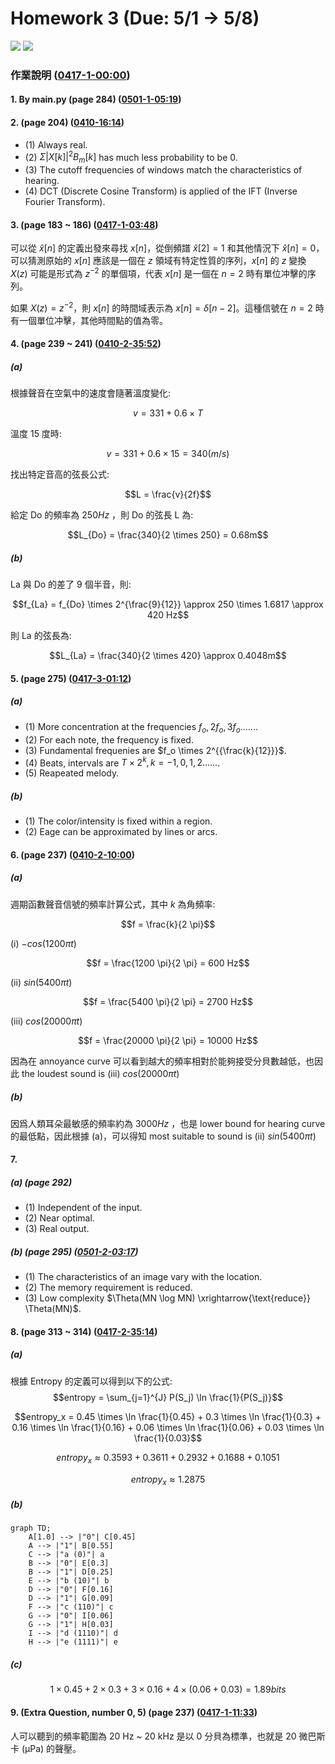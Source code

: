 # Homework 3 (Due: 5/1 -> 5/8)
![](https://img.shields.io/badge/Name-林昕鋭-blue?logo=apple)
![](https://img.shields.io/badge/ID-ntnu41047035S-blue?logo=apple) 

### 作業說明 ([0417-1-00:00](https://cool.ntu.edu.tw/courses/34012/modules/items/1515787))

#### 1. By main.py (page 284) ([0501-1-05:19](https://cool.ntu.edu.tw/courses/34012/modules/items/1530817))

#### 2. (page 204) ([0410-16:14](https://cool.ntu.edu.tw/courses/34012/modules/items/1509398))

- (1) Always real.
- (2) $\Sigma |X[k]|^2 B_m[k]$ has much less probability to be 0.
- (3) The cutoff frequencies of windows match the characteristics of hearing.
- (4) DCT (Discrete Cosine Transform) is applied of the IFT (Inverse Fourier Transform).
    
#### 3. (page 183 ~ 186) ([0417-1-03:48](https://cool.ntu.edu.tw/courses/34012/modules/items/1515787))
可以從 $\hat{x}[n]$ 的定義出發來尋找 $x[n]$，從倒頻譜 $\hat{x}[2]=1$ 和其他情況下 $\hat{x}[n]=0$，可以猜測原始的 $x[n]$ 應該是一個在 $z$ 領域有特定性質的序列，$x[n]$ 的 $z$ 變換 $X(z)$ 可能是形式為 $z^{-2}$ 的單個項，代表 $x[n]$ 是一個在 $n=2$ 時有單位冲擊的序列。

如果 $X(z) = z^{-2}$，則 $x[n]$ 的時間域表示為 $x[n] = \delta[n-2]$。這種信號在 $n=2$ 時有一個單位冲擊，其他時間點的值為零。

#### 4. (page 239 ~ 241) ([0410-2-35:52](https://cool.ntu.edu.tw/courses/34012/modules/items/1509399))

##### (a)

根據聲音在空氣中的速度會隨著溫度變化:

$$v = 331 + 0.6 \times T$$

溫度 15 度時:

$$v = 331 + 0.6 \times 15 = 340(m/s)$$

找出特定音高的弦長公式:

$$L = \frac{v}{2f}$$

給定 Do 的頻率為 $250 Hz$ ，則 Do 的弦長 L 為:

$$L_{Do} = \frac{340}{2 \times 250} = 0.68m$$

##### (b)

La 與 Do 的差了 9 個半音，則:

$$f_{La} = f_{Do} \times 2^{\frac{9}{12}} \approx 250 \times 1.6817 \approx 420 Hz$$

則 La 的弦長為:

$$L_{La} = \frac{340}{2 \times 420} \approx 0.4048m$$

#### 5. (page 275) ([0417-3-01:12](https://cool.ntu.edu.tw/courses/34012/modules/items/1515790))

##### (a)

- (1) More concentration at the frequencies $f_o, 2f_o, 3f_o \text{......}$.
- (2) For each note, the frequency is fixed.
- (3) Fundamental frequenies are $f_o \times 2^{{\frac{k}{12}}}$.
- (4) Beats, intervals are $T \times 2^k , k = -1, 0, 1, 2 \text{......}$.
- (5) Reapeated melody.

##### (b)

- (1) The color/intensity is fixed within a region.
- (2) Eage can be approximated by lines or arcs.

#### 6. (page 237) ([0410-2-10:00](https://cool.ntu.edu.tw/courses/34012/modules/items/1509399))

##### (a)

週期函數聲音信號的頻率計算公式，其中 $k$ 為角頻率:

$$f = \frac{k}{2 \pi}$$

(i) $-cos(1200 \pi t)$

$$f = \frac{1200 \pi}{2 \pi} = 600 Hz$$

(ii) $sin(5400 \pi t)$

$$f = \frac{5400 \pi}{2 \pi} = 2700 Hz$$

(iii) $cos(20000 \pi t)$

$$f = \frac{20000 \pi}{2 \pi} = 10000 Hz$$

因為在 annoyance curve 可以看到越大的頻率相對於能夠接受分貝數越低，也因此 the loudest sound is (iii) $cos(20000 \pi t)$

##### (b)

因爲人類耳朵最敏感的頻率約為 $3000 Hz$ ，也是 lower bound for hearing curve 的最低點，因此根據 (a)，可以得知 most suitable to sound is (ii) $sin(5400 \pi t)$

#### 7.

##### (a) (page 292)
- (1) Independent of the input.
- (2) Near optimal.
- (3) Real output.

##### (b) (page 295) ([0501-2-03:17](https://cool.ntu.edu.tw/courses/34012/modules/items/1530818))

- (1) The characteristics of an image vary with the location.
- (2) The memory requirement is reduced.
- (3) Low complexity $\Theta(MN \log MN) \xrightarrow{\text{reduce}} \Theta(MN)$.

#### 8. (page 313 ~ 314) ([0417-2-35:14](https://cool.ntu.edu.tw/courses/34012/modules/items/1515788))

##### (a)

根據 Entropy 的定義可以得到以下的公式:
$$entropy = \sum_{j=1}^{J} P(S_j) \ln \frac{1}{P(S_j)}$$

$$entropy_x = 0.45 \times \ln \frac{1}{0.45} + 0.3 \times \ln \frac{1}{0.3} + 0.16 \times \ln \frac{1}{0.16} + 0.06 \times \ln \frac{1}{0.06} + 0.03 \times \ln \frac{1}{0.03}$$

$$entropy_x \approx 0.3593 + 0.3611 + 0.2932 + 0.1688 + 0.1051$$

$$entropy_x \approx 1.2875$$

##### (b)

```mermaid
graph TD;
    A[1.0] --> |"0"| C[0.45]
    A --> |"1"| B[0.55]
    C --> |"a (0)"| a
    B --> |"0"| E[0.3]
    B --> |"1"| D[0.25]
    E --> |"b (10)"| b
    D --> |"0"| F[0.16]
    D --> |"1"| G[0.09]
    F --> |"c (110)"| c
    G --> |"0"| I[0.06]
    G --> |"1"| H[0.03]
    I --> |"d (1110)"| d
    H --> |"e (1111)"| e
```

##### (c)

$$1 \times 0.45 + 2 \times 0.3 + 3 \times 0.16 + 4 \times (0.06 + 0.03) = 1.89bits$$

#### 9. (Extra Question, number 0, 5) (page 237) ([0417-1-11:33](https://cool.ntu.edu.tw/courses/34012/modules/items/1515787))

人可以聽到的頻率範圍為 20 Hz ~ 20 kHz 是以 0 分貝為標準，也就是 20 微巴斯卡 (µPa) 的聲壓。
